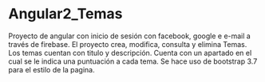 # Angular2_Temas
Proyecto de angular con inicio de sesión con facebook, google e e-mail a través de firebase. El proyecto crea, modifica, consulta y elimina Temas. Los temas cuentan con titulo y descripción. Cuenta con un apartado en el cual se le indica una puntuación a cada tema. Se hace uso de bootstrap 3.7 para el estilo de la pagina. 
